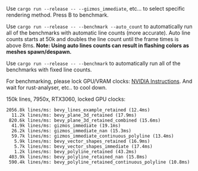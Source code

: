 
Use `cargo run --release -- --gizmos_immediate`, etc... to select specific rendering method. Press B to benchmark. 

Use `cargo run --release -- --benchmark --auto_count` to automatically run all of the benchmarks with automatic line counts (more accurate).
Auto line counts starts at 50k and doubles the line count until the frame times is above 8ms. **Note: Using auto lines counts can result in flashing colors as meshes spawn/despawn.**

Use `cargo run --release -- --benchmark` to automatically run all of the benchmarks with fixed line counts.


For benchmarking, please lock GPU/VRAM clocks: [NVIDIA Instructions](https://developer.nvidia.com/blog/advanced-api-performance-setstablepowerstate/). And wait for rust-analyser, etc.. to cool down.

150k lines, 7950x, RTX3060, locked GPU clocks:
```
2056.8k lines/ms: bevy_lines_example_retained (12.4ms)
  11.2k lines/ms: bevy_plane_3d_retained (17.9ms)
 820.6k lines/ms: bevy_plane_3d_retained_combined (15.6ms)
  41.9k lines/ms: gizmos_immediate (19.1ms)
  26.2k lines/ms: gizmos_immediate_nan (15.3ms)
  59.7k lines/ms: gizmos_immediate_continuous_polyline (13.4ms)
   5.9k lines/ms: bevy_vector_shapes_retained (16.9ms)
   5.7k lines/ms: bevy_vector_shapes_immediate (17.4ms)
   1.2k lines/ms: bevy_polyline_retained (43.2ms)
 403.9k lines/ms: bevy_polyline_retained_nan (15.8ms)
 590.4k lines/ms: bevy_polyline_retained_continuous_polyline (10.8ms)
```
